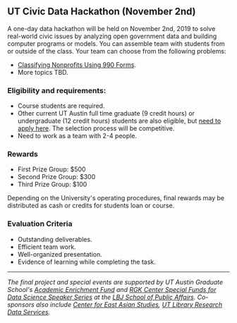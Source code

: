 ## UT Civic Data Hackathon (November 2nd)

A one-day data hackathon will be held on November 2nd, 2019 to solve real-world civic issues by analyzing open government data and building computer programs or models. You can assemble team with students from or outside of the class. Your team can choose from the following problems:

- [Classifying Nonprofits Using 990 Forms](/assets/problem_description_CDH_990forms.pdf).
- More topics TBD.

### Eligibility and requirements: 

- Course students are required.
- Other current UT Austin full time graduate (9 credit hours) or undergraduate (12 credit hours) students are also eligible, but [need to apply here](#). The selection process will be competitive.
- Need to work as a team with 2-4 people.


### Rewards

- First Prize Group: $500
- Second Prize Group: $300
- Third Prize Group: $100

Depending on the University's operating procedures, final rewards may be distributed as cash or credits for students loan or course.

### Evaluation Criteria

- Outstanding deliverables.
- Efficient team work.
- Well-organized presentation.
- Evidence of learning while completing the task. 


---
*The final project and special events are supported by UT Austin Graduate School's [Academic Enrichment Fund](https://gradschool.utexas.edu/finances/academic-enrichment) and [RGK Center Special Funds for Data Science Speaker Series](https://rgkcenter.org/) at the [LBJ School of Public Affairs](https://lbj.utexas.edu/). Co-sponsors also include [Center for East Asian Studies](https://liberalarts.utexas.edu/asianstudies/), [UT Library Research Data Services](https://www.lib.utexas.edu/research-help-support/research-data-services).*